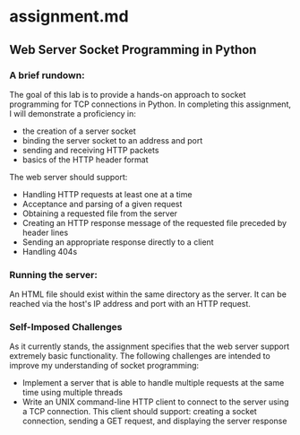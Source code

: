 # assignment.md

## Web Server Socket Programming in Python

### A brief rundown:
The goal of this lab is to provide a hands-on approach to socket programming for TCP connections in Python. In completing this assignment, I will demonstrate a proficiency in:
  * the creation of a server socket
  * binding the server socket to an address and port
  * sending and receiving HTTP packets
  * basics of the HTTP header format

The web server should support:
  * Handling HTTP requests at least one at a time
  * Acceptance and parsing of a given request
  * Obtaining a requested file from the server
  * Creating an HTTP response message of the requested file preceded by header lines
  * Sending an appropriate response directly to a client
  * Handling 404s

### Running the server:
An HTML file should exist within the same directory as the server. It can be reached via the host's IP address and port with an HTTP request.

### Self-Imposed Challenges
As it currently stands, the assignment specifies that the web server support extremely basic functionality. The following challenges are intended to improve my understanding of socket programming:
  * Implement a server that is able to handle multiple requests at the same time using multiple threads
  * Write an UNIX command-line HTTP client to connect to the server using a TCP connection. This client should support: creating a socket connection, sending a GET request, and displaying the server response